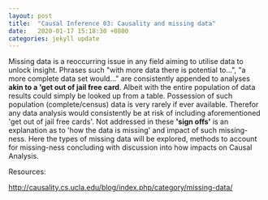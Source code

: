```yaml
---
layout: post
title:  "Causal Inference 03: Causality and missing data"
date:   2020-01-17 15:18:30 +0800
categories: jekyll update
---
```


Missing data is a reoccurring issue in any field aiming to utilise data to unlock insight. Phrases such "with more data there is potential to...", "a more complete data set would..." are consistently appended to analyses **akin to a 'get out of jail free card**. Albeit with the entire population of data results could simply be looked up from a table. Possession of such population (complete/census) data is very rarely if ever available. Therefor any data analysis would consistently be at risk of including aforementioned 'get out of jail free cards'. Not addressed in these **'sign offs'** is an explanation as to 'how the data is missing' and impact of such missing-ness. Here the types of missing data will be explored, methods to account for missing-ness concluding with discussion into how impacts on Causal Analysis.





Resources:

http://causality.cs.ucla.edu/blog/index.php/category/missing-data/
